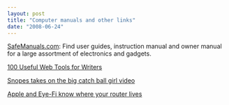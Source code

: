 ```yaml
---
layout: post
title: "Computer manuals and other links"
date: "2008-06-24"
---
```


[SafeManuals.com](http://safemanuals.com/): Find user guides, instruction manual and owner manual for a large assortment of electronics and gadgets.

[100 Useful Web Tools for Writers](http://www.collegedegrees.com/blog/2008/06/11/100-useful-web-tools-for-writers/)

[Snopes takes on the big catch ball girl video](http://www.snopes.com/photos/advertisements/ballgirl.asp)

[Apple and Eye-Fi know where your router lives](http://www.nytimes.com/2008/06/26/technology/personaltech/26pogue.html?_r=2&oref=slogin&)
